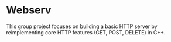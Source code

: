# Webserv
This group project focuses on building a basic HTTP server by reimplementing core HTTP features (GET, POST, DELETE) in C++.
